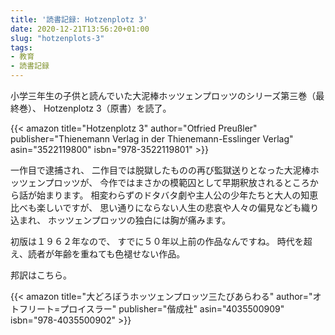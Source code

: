 ```yaml
---
title: '読書記録: Hotzenplotz 3'
date: 2020-12-21T13:56:20+01:00
slug: "hotzenplots-3"
tags:
- 教育
- 読書記録
---
```

小学三年生の子供と読んでいた大泥棒ホッツェンプロッツのシリーズ第三巻（最終巻）、
Hotzenplotz 3（原書）を読了。

{{< amazon
    title="Hotzenplotz 3"
    author="Otfried Preußler"
    publisher="Thienemann Verlag in der Thienemann-Esslinger Verlag"
    asin="3522119800"
    isbn="978-3522119801" >}}

一作目で逮捕され、
二作目では脱獄したものの再び監獄送りとなった大泥棒ホッツェンプロッツが、
今作ではまさかの模範囚として早期釈放されるところから話が始まります。
相変わらずのドタバタ劇や主人公の少年たちと大人の知恵比べも楽しいですが、
思い通りにならない人生の悲哀や人々の偏見なども織り込まれ、
ホッツェンプロッツの独白には胸が痛みます。

初版は１９６２年なので、
すでに５０年以上前の作品なんですね。
時代を超え、読者が年齢を重ねても色褪せない作品。

邦訳はこちら。

{{< amazon
    title="大どろぼうホッツェンプロッツ三たびあらわる"
    author="オトフリート=プロイスラー"
    publisher="偕成社"
    asin="4035500909"
    isbn="978-4035500902" >}}
